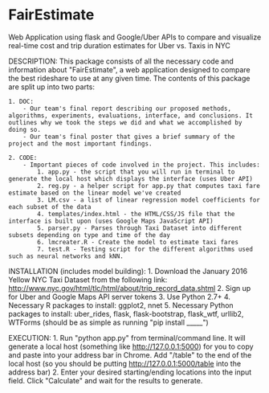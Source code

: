 # FairEstimate
Web Application using flask and Google/Uber APIs to compare and visualize real-time cost and trip duration estimates for Uber vs. Taxis in NYC

DESCRIPTION:
This package consists of all the necessary code and information about "FairEstimate",
a web application designed to compare the best rideshare to use at any given time. The contents of this package are split up into two parts:

    1. DOC:
        - Our team's final report describing our proposed methods, algorithms, experiments, evaluations, interface, and conclusions. It outlines why we took the steps we did and what we accomplished by doing so.
        - Our team's final poster that gives a brief summary of the project and the most important findings.

    2. CODE:
        - Important pieces of code involved in the project. This includes:
            1. app.py - the script that you will run in terminal to generate the local host which displays the interface (uses Uber API)
            2. reg.py - a helper script for app.py that computes taxi fare estimate based on the linear model we've created
            3. LM.csv - a list of linear regression model coefficients for each subset of the data
            4. templates/index.html - the HTML/CSS/JS file that the interface is built upon (uses Google Maps JavaScript API)
            5. parser.py - Parses through Taxi Dataset into different subsets depending on type and time of the day
            6. lmcreater.R - Create the model to estimate taxi fares
            7. test.R - Testing script for the different algorithms used such as neural networks and kNN.

INSTALLATION (includes model building):
    1. Download the January 2016 Yellow NYC Taxi Dataset from the following link: http://www.nyc.gov/html/tlc/html/about/trip_record_data.shtml
    2. Sign up for Uber and Google Maps API server tokens
    3. Use Python 2.7+
    4. Necessary R packages to install: ggplot2, nnet
    5. Necessary Python packages to install: uber_rides, flask, flask-bootstrap, flask_wtf, urllib2, WTForms (should be as simple as running "pip install _____")


EXECUTION:
    1. Run "python app.py" from terminal/command line. It will generate a local host (something like http://127.0.0.1:5000) for you to copy and paste into your address bar in Chrome. Add "/table" to the end of the local host (so you should be putting http://127.0.0.1:5000/table into the address bar)
    2. Enter your desired starting/ending locations into the input field. Click "Calculate" and wait for the results to generate.
